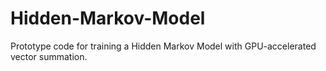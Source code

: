 # Hidden-Markov-Model

Prototype code for training a Hidden Markov Model with GPU-accelerated vector summation.
